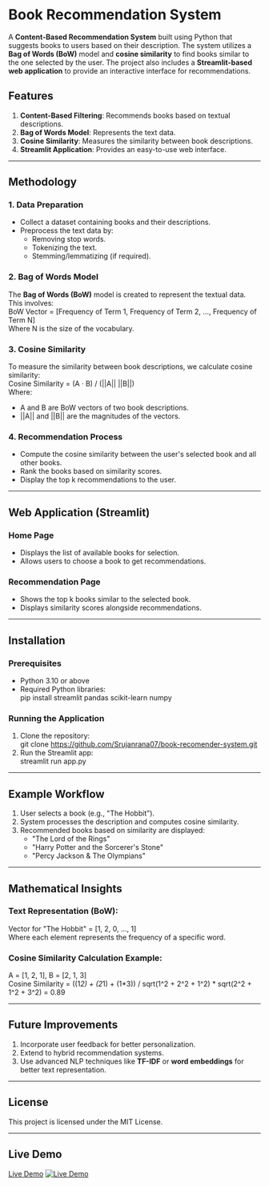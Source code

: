 # Book Recommendation System  
A **Content-Based Recommendation System** built using Python that suggests books to users based on their description. The system utilizes a **Bag of Words (BoW)** model and **cosine similarity** to find books similar to the one selected by the user. The project also includes a **Streamlit-based web application** to provide an interactive interface for recommendations.  

## Features  
1. **Content-Based Filtering**: Recommends books based on textual descriptions.  
2. **Bag of Words Model**: Represents the text data.  
3. **Cosine Similarity**: Measures the similarity between book descriptions.  
4. **Streamlit Application**: Provides an easy-to-use web interface.  

---

## Methodology  

### 1. Data Preparation  
- Collect a dataset containing books and their descriptions.  
- Preprocess the text data by:  
  - Removing stop words.  
  - Tokenizing the text.  
  - Stemming/lemmatizing (if required).  

### 2. Bag of Words Model  
The **Bag of Words (BoW)** model is created to represent the textual data. This involves:  
BoW Vector = [Frequency of Term 1, Frequency of Term 2, ..., Frequency of Term N]  
Where N is the size of the vocabulary.  

### 3. Cosine Similarity  
To measure the similarity between book descriptions, we calculate cosine similarity:  
Cosine Similarity = (A · B) / (||A|| ||B||)  
Where:  
- A and B are BoW vectors of two book descriptions.  
- ||A|| and ||B|| are the magnitudes of the vectors.  

### 4. Recommendation Process  
- Compute the cosine similarity between the user's selected book and all other books.  
- Rank the books based on similarity scores.  
- Display the top k recommendations to the user.  

---

## Web Application (Streamlit)  

### Home Page  
- Displays the list of available books for selection.  
- Allows users to choose a book to get recommendations.  

### Recommendation Page  
- Shows the top k books similar to the selected book.  
- Displays similarity scores alongside recommendations.  

---

## Installation  

### Prerequisites  
- Python 3.10 or above  
- Required Python libraries:  
  pip install streamlit pandas scikit-learn numpy  

### Running the Application  
1. Clone the repository:  
   git clone https://github.com/Srujanrana07/book-recomender-system.git  
2. Run the Streamlit app:  
   streamlit run app.py  

---

## Example Workflow  

1. User selects a book (e.g., "The Hobbit").  
2. System processes the description and computes cosine similarity.  
3. Recommended books based on similarity are displayed:  
   - "The Lord of the Rings"  
   - "Harry Potter and the Sorcerer's Stone"  
   - "Percy Jackson & The Olympians"  

---

## Mathematical Insights  

### Text Representation (BoW):  
Vector for "The Hobbit" = [1, 2, 0, ..., 1]  
Where each element represents the frequency of a specific word.

### Cosine Similarity Calculation Example:  
A = [1, 2, 1], B = [2, 1, 3]  
Cosine Similarity = ((1*2) + (2*1) + (1*3)) / sqrt(1^2 + 2^2 + 1^2) * sqrt(2^2 + 1^2 + 3^2) = 0.89  

---

## Future Improvements  
1. Incorporate user feedback for better personalization.  
2. Extend to hybrid recommendation systems.  
3. Use advanced NLP techniques like **TF-IDF** or **word embeddings** for better text representation.  

---

## License  
This project is licensed under the MIT License.  

---
## Live Demo
[Live Demo](https://books-by-srujan0.streamlit.app/)
[![Live Demo](https://img.shields.io/badge/Live%20Demo-Click%20Here-brightgreen)](https://books-by-srujan0.streamlit.app/)

